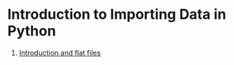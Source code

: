 # Introduction to Importing Data in Python
1. [Introduction and flat files](Introduction-and-flat-files)
